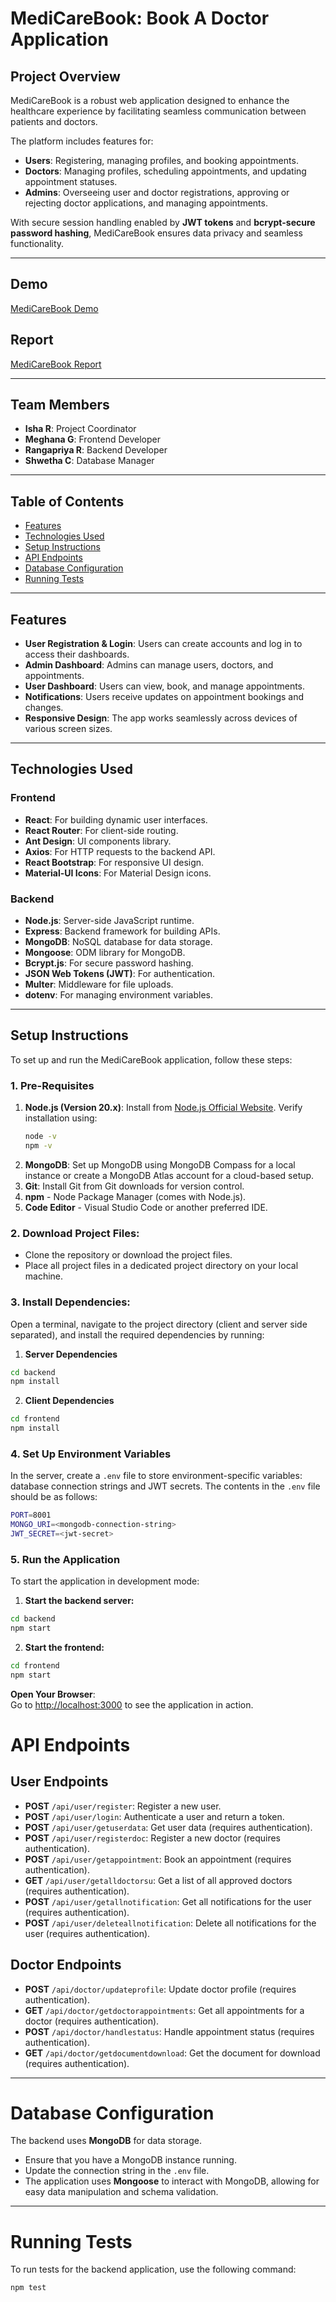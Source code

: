 # MediCareBook: Book A Doctor Application  

## Project Overview  
MediCareBook is a robust web application designed to enhance the healthcare experience by facilitating seamless communication between patients and doctors.  

The platform includes features for:  
- **Users**: Registering, managing profiles, and booking appointments.  
- **Doctors**: Managing profiles, scheduling appointments, and updating appointment statuses.  
- **Admins**: Overseeing user and doctor registrations, approving or rejecting doctor applications, and managing appointments.  

With secure session handling enabled by **JWT tokens** and **bcrypt-secure password hashing**, MediCareBook ensures data privacy and seamless functionality.  

---
## Demo  
[MediCareBook Demo](https://drive.google.com/file/d/1-RSa2yp2xc60g5JZwF6f-A63LTF0OhFP/view?usp=drive_link)

## Report  
[MediCareBook Report](https://docs.google.com/document/d/11kNDfC1DV_kue4m3MX7GSQ-Fsf7JLki2ntltZS_V744/edit?usp=sharing)

---

## Team Members  
- **Isha R**: Project Coordinator  
- **Meghana G**: Frontend Developer  
- **Rangapriya R**: Backend Developer  
- **Shwetha C**: Database Manager  

---

## Table of Contents  
- [Features](#features)  
- [Technologies Used](#technologies-used)  
- [Setup Instructions](#setup-instructions)  
- [API Endpoints](#api-endpoints)  
- [Database Configuration](#database-configuration)  
- [Running Tests](#running-tests)  

---

## Features  
- **User Registration & Login**: Users can create accounts and log in to access their dashboards.  
- **Admin Dashboard**: Admins can manage users, doctors, and appointments.  
- **User Dashboard**: Users can view, book, and manage appointments.  
- **Notifications**: Users receive updates on appointment bookings and changes.  
- **Responsive Design**: The app works seamlessly across devices of various screen sizes.  

---

## Technologies Used  

### **Frontend**  
- **React**: For building dynamic user interfaces.  
- **React Router**: For client-side routing.  
- **Ant Design**: UI components library.  
- **Axios**: For HTTP requests to the backend API.  
- **React Bootstrap**: For responsive UI design.  
- **Material-UI Icons**: For Material Design icons.  

### **Backend**  
- **Node.js**: Server-side JavaScript runtime.  
- **Express**: Backend framework for building APIs.  
- **MongoDB**: NoSQL database for data storage.  
- **Mongoose**: ODM library for MongoDB.  
- **Bcrypt.js**: For secure password hashing.  
- **JSON Web Tokens (JWT)**: For authentication.  
- **Multer**: Middleware for file uploads.  
- **dotenv**: For managing environment variables.  

---

## Setup Instructions  
To set up and run the MediCareBook application, follow these steps:
### 1. Pre-Requisites  
1. **Node.js (Version 20.x)**: Install from [Node.js Official Website](https://nodejs.org).
   Verify installation using:
   ```bash
   node -v
   npm -v
   ```
2. **MongoDB**: Set up MongoDB using MongoDB Compass for a local instance or create a MongoDB Atlas account for a cloud-based setup.
3. **Git**: Install Git from Git downloads for version control.
4. **npm** - Node Package Manager (comes with Node.js).
5. **Code Editor** - Visual Studio Code or another preferred IDE.

### 2. Download Project Files:
- Clone the repository or download the project files.
- Place all project files in a dedicated project directory on your local machine.

### 3. Install Dependencies:
Open a terminal, navigate to the project directory (client and server side separated), and install the required dependencies by running:

1. **Server Dependencies**
```bash
cd backend 
npm install
```
2. **Client  Dependencies**
```bash
cd frontend
npm install
```
### 4. Set Up Environment Variables
In the server, create a `.env` file to store environment-specific variables: database connection strings and JWT secrets. The contents in the `.env` file should be as follows:
```bash
PORT=8001  
MONGO_URI=<mongodb-connection-string>
JWT_SECRET=<jwt-secret>
```

### 5. Run the Application
To start the application in development mode:
1. **Start the backend server:**
```bash
cd backend 
npm start
```
2. **Start the frontend:**
```bash
cd frontend
npm start
```

**Open Your Browser**:  
   Go to [http://localhost:3000](http://localhost:3000) to see the application in action.

# API Endpoints

## User Endpoints  
- **POST** `/api/user/register`: Register a new user.  
- **POST** `/api/user/login`: Authenticate a user and return a token.  
- **POST** `/api/user/getuserdata`: Get user data (requires authentication).  
- **POST** `/api/user/registerdoc`: Register a new doctor (requires authentication).  
- **POST** `/api/user/getappointment`: Book an appointment (requires authentication).  
- **GET** `/api/user/getalldoctorsu`: Get a list of all approved doctors (requires authentication).  
- **POST** `/api/user/getallnotification`: Get all notifications for the user (requires authentication).  
- **POST** `/api/user/deleteallnotification`: Delete all notifications for the user (requires authentication).  

## Doctor Endpoints  
- **POST** `/api/doctor/updateprofile`: Update doctor profile (requires authentication).  
- **GET** `/api/doctor/getdoctorappointments`: Get all appointments for a doctor (requires authentication).  
- **POST** `/api/doctor/handlestatus`: Handle appointment status (requires authentication).  
- **GET** `/api/doctor/getdocumentdownload`: Get the document for download (requires authentication).  

---

# Database Configuration  
The backend uses **MongoDB** for data storage.  
- Ensure that you have a MongoDB instance running.  
- Update the connection string in the `.env` file.  
- The application uses **Mongoose** to interact with MongoDB, allowing for easy data manipulation and schema validation.  

---

# Running Tests  
To run tests for the backend application, use the following command:  
```bash
npm test
```








